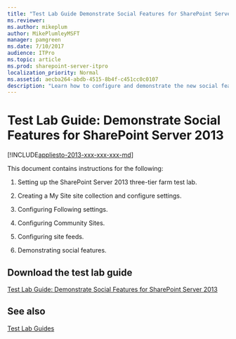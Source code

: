 ```yaml
---
title: "Test Lab Guide Demonstrate Social Features for SharePoint Server 2013"
ms.reviewer: 
ms.author: mikeplum
author: MikePlumleyMSFT
manager: pamgreen
ms.date: 7/10/2017
audience: ITPro
ms.topic: article
ms.prod: sharepoint-server-itpro
localization_priority: Normal
ms.assetid: aecba264-abdb-4515-8b4f-c451cc0c0107
description: "Learn how to configure and demonstrate the new social features of SharePoint Server  based on the Test Lab Guide: Configure SharePoint Server 2013 in a three-tier farm."
---
```


# Test Lab Guide: Demonstrate Social Features for SharePoint Server 2013

[!INCLUDE[appliesto-2013-xxx-xxx-xxx-md](../includes/appliesto-2013-xxx-xxx-xxx-md.md)]
  
This document contains instructions for the following: 
  
1. Setting up the SharePoint Server 2013 three-tier farm test lab.
    
2. Creating a My Site site collection and configure settings.
    
3. Configuring Following settings.
    
4. Configuring Community Sites.
    
5. Configuring site feeds.
    
6. Demonstrating social features.
    
## Download the test lab guide

[Test Lab Guide: Demonstrate Social Features for SharePoint Server 2013](https://go.microsoft.com/fwlink/?LinkId=264982)
  
## See also

[Test Lab Guides](https://go.microsoft.com/fwlink/p/?LinkId=202817)

